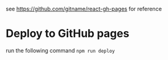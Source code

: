 see https://github.com/gitname/react-gh-pages for reference

# Deploy to GitHub pages
run the following command
`npm run deploy`
